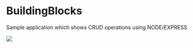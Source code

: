 # BuildingBlocks 

Sample application which shows CRUD operations using NODE/EXPRESS 

<img src="http://s14.postimg.org/irliyv1f5/app.png"/>